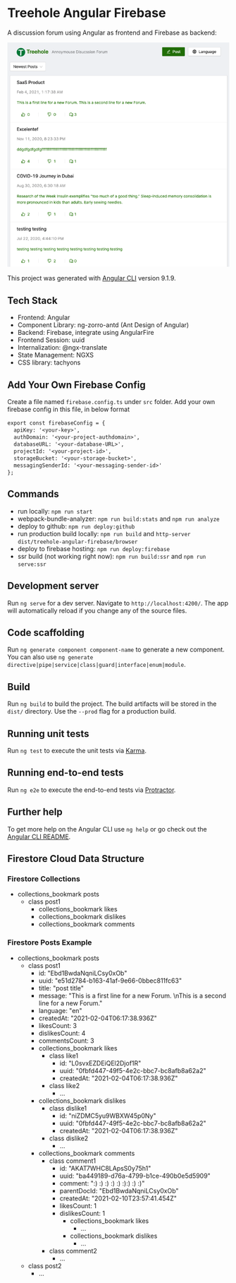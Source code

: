 # Treehole Angular Firebase

A discussion forum using Angular as frontend and Firebase as backend:

![sreenshot](https://github.com/xiongemi/treehole-angular-firebase/blob/master/src/assets/images/screenshot.png?raw=true)

This project was generated with [Angular CLI](https://github.com/angular/angular-cli) version 9.1.9.

## Tech Stack

- Frontend: Angular
- Component Library: ng-zorro-antd (Ant Design of Angular)
- Backend: Firebase, integrate using AngularFire
- Frontend Session: uuid
- Internalization: @ngx-translate
- State Management: NGXS
- CSS library: tachyons

## Add Your Own Firebase Config

Create a file named `firebase.config.ts` under `src` folder.
Add your own firebase config in this file, in below format

```
export const firebaseConfig = {
  apiKey: '<your-key>',
  authDomain: '<your-project-authdomain>',
  databaseURL: '<your-database-URL>',
  projectId: '<your-project-id>',
  storageBucket: '<your-storage-bucket>',
  messagingSenderId: '<your-messaging-sender-id>'
};
```

## Commands

- run locally: `npm run start`
- webpack-bundle-analyzer: `npm run build:stats` and `npm run analyze`
- deploy to github: `npm run deploy:github`
- run production build locally: `npm run build` and `http-server dist/treehole-angular-firebase/browser`
- deploy to firebase hosting: `npm run deploy:firebase`
- ssr build (not working right now): `npm run build:ssr` and `npm run serve:ssr`

## Development server

Run `ng serve` for a dev server. Navigate to `http://localhost:4200/`. The app will automatically reload if you change any of the source files.

## Code scaffolding

Run `ng generate component component-name` to generate a new component. You can also use `ng generate directive|pipe|service|class|guard|interface|enum|module`.

## Build

Run `ng build` to build the project. The build artifacts will be stored in the `dist/` directory. Use the `--prod` flag for a production build.

## Running unit tests

Run `ng test` to execute the unit tests via [Karma](https://karma-runner.github.io).

## Running end-to-end tests

Run `ng e2e` to execute the end-to-end tests via [Protractor](http://www.protractortest.org/).

## Further help

To get more help on the Angular CLI use `ng help` or go check out the [Angular CLI README](https://github.com/angular/angular-cli/blob/master/README.md).

## Firestore Cloud Data Structure

<link href="https://fonts.googleapis.com/icon?family=Material+Icons"
      rel="stylesheet">

### Firestore Collections

- <span class="material-icons notranslate" aria-hidden="true" translate="no">collections_bookmark</span> posts
  - <span class="material-icons notranslate" aria-hidden="true" translate="no">class</span> post1
    - <span class="material-icons notranslate" aria-hidden="true" translate="no">collections_bookmark</span> likes
    - <span class="material-icons notranslate" aria-hidden="true" translate="no">collections_bookmark</span> dislikes
    - <span class="material-icons notranslate" aria-hidden="true" translate="no">collections_bookmark</span> comments

### Firestore Posts Example

- <span class="material-icons notranslate" aria-hidden="true" translate="no">collections_bookmark</span> posts
  - <span class="material-icons notranslate" aria-hidden="true" translate="no">class</span> post1
    - id: "Ebd1BwdaNqniLCsy0xOb"
    - uuid: "e51d2784-b163-41af-9e66-0bbec811fc63"
    - title: "post title"
    - message: "This is a first line for a new Forum. \nThis is a second line for a new Forum."
    - language: "en"
    - createdAt: "2021-02-04T06:17:38.936Z"
    - likesCount: 3
    - dislikesCount: 4
    - commentsCount: 3
    - <span class="material-icons notranslate" aria-hidden="true" translate="no">collections_bookmark</span> likes
      - <span class="material-icons notranslate" aria-hidden="true" translate="no">class</span> like1
        - id: "L0svxEZDEiQEl2Djof1R"
        - uuid: "0fbfd447-49f5-4e2c-bbc7-bc8afb8a62a2"
        - createdAt: "2021-02-04T06:17:38.936Z"
      - <span class="material-icons notranslate" aria-hidden="true" translate="no">class</span> like2
        - ...
    - <span class="material-icons notranslate" aria-hidden="true" translate="no">collections_bookmark</span> dislikes
      - <span class="material-icons notranslate" aria-hidden="true" translate="no">class</span> dislike1
        - id: "niZDMC5yu9WBXW45p0Ny"
        - uuid: "0fbfd447-49f5-4e2c-bbc7-bc8afb8a62a2"
        - createdAt: "2021-02-04T06:17:38.936Z"
      - <span class="material-icons notranslate" aria-hidden="true" translate="no">class</span> dislike2
        - ...
    - <span class="material-icons notranslate" aria-hidden="true" translate="no">collections_bookmark</span> comments
      - <span class="material-icons notranslate" aria-hidden="true" translate="no">class</span> comment1
        - id: "AKAT7WHC8LApsS0y75h1"
        - uuid: "ba449189-d76a-4799-b1ce-490b0e5d5909"
        - comment: ":) :) :) :) :) :):) :) :)"
        - parentDocId: "Ebd1BwdaNqniLCsy0xOb"
        - createdAt: "2021-02-10T23:57:41.454Z"
        - likesCount: 1
        - dislikesCount: 1
          - <span class="material-icons notranslate" aria-hidden="true" translate="no">collections_bookmark</span> likes
            - ...
          - <span class="material-icons notranslate" aria-hidden="true" translate="no">collections_bookmark</span> dislikes
            - ...
      - <span class="material-icons notranslate" aria-hidden="true" translate="no">class</span> comment2
        - ...
  - <span class="material-icons notranslate" aria-hidden="true" translate="no">class</span> post2
    - ...
